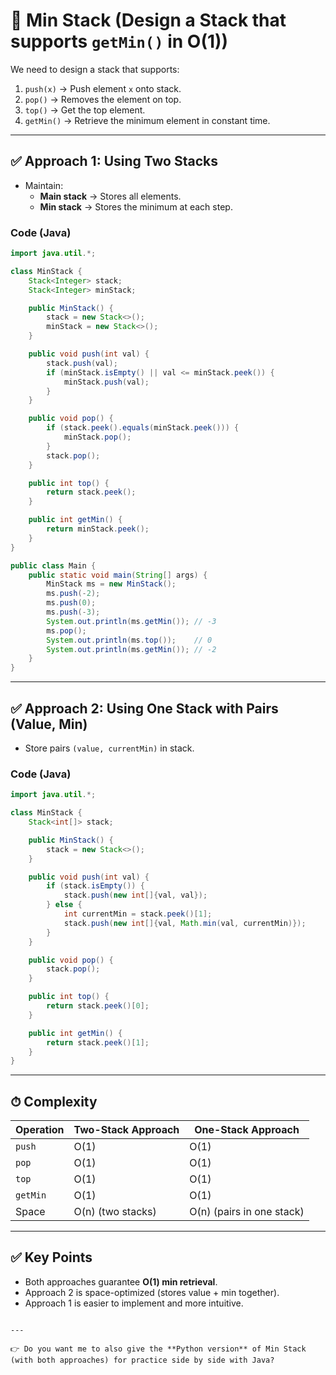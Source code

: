# 🥇 Min Stack (Design a Stack that supports `getMin()` in O(1))

We need to design a stack that supports:
1. `push(x)` → Push element `x` onto stack.
2. `pop()` → Removes the element on top.
3. `top()` → Get the top element.
4. `getMin()` → Retrieve the minimum element in constant time.

---

## ✅ Approach 1: Using Two Stacks
- Maintain:
  - **Main stack** → Stores all elements.
  - **Min stack** → Stores the minimum at each step.

### Code (Java)
```java
import java.util.*;

class MinStack {
    Stack<Integer> stack;
    Stack<Integer> minStack;

    public MinStack() {
        stack = new Stack<>();
        minStack = new Stack<>();
    }

    public void push(int val) {
        stack.push(val);
        if (minStack.isEmpty() || val <= minStack.peek()) {
            minStack.push(val);
        }
    }

    public void pop() {
        if (stack.peek().equals(minStack.peek())) {
            minStack.pop();
        }
        stack.pop();
    }

    public int top() {
        return stack.peek();
    }

    public int getMin() {
        return minStack.peek();
    }
}

public class Main {
    public static void main(String[] args) {
        MinStack ms = new MinStack();
        ms.push(-2);
        ms.push(0);
        ms.push(-3);
        System.out.println(ms.getMin()); // -3
        ms.pop();
        System.out.println(ms.top());    // 0
        System.out.println(ms.getMin()); // -2
    }
}
````

---

## ✅ Approach 2: Using One Stack with Pairs (Value, Min)

* Store pairs `(value, currentMin)` in stack.

### Code (Java)

```java
import java.util.*;

class MinStack {
    Stack<int[]> stack;

    public MinStack() {
        stack = new Stack<>();
    }

    public void push(int val) {
        if (stack.isEmpty()) {
            stack.push(new int[]{val, val});
        } else {
            int currentMin = stack.peek()[1];
            stack.push(new int[]{val, Math.min(val, currentMin)});
        }
    }

    public void pop() {
        stack.pop();
    }

    public int top() {
        return stack.peek()[0];
    }

    public int getMin() {
        return stack.peek()[1];
    }
}
```

---

## ⏱ Complexity

| Operation | Two-Stack Approach | One-Stack Approach        |
| --------- | ------------------ | ------------------------- |
| `push`    | O(1)               | O(1)                      |
| `pop`     | O(1)               | O(1)                      |
| `top`     | O(1)               | O(1)                      |
| `getMin`  | O(1)               | O(1)                      |
| Space     | O(n) (two stacks)  | O(n) (pairs in one stack) |

---

## ✅ Key Points

* Both approaches guarantee **O(1) min retrieval**.
* Approach 2 is space-optimized (stores value + min together).
* Approach 1 is easier to implement and more intuitive.

```

---

👉 Do you want me to also give the **Python version** of Min Stack (with both approaches) for practice side by side with Java?
```
